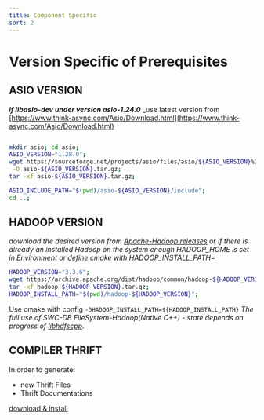 ```yaml
---
title: Component Specific
sort: 2
---
```


# Version Specific of Prerequisites



## ASIO VERSION

_**if libasio-dev under version asio-1.24.0**_
_use latest version from [https://www.think-async.com/Asio/Download.html](https://www.think-async.com/Asio/Download.html)
```bash

mkdir asio; cd asio;
ASIO_VERSION="1.28.0";
wget https://sourceforge.net/projects/asio/files/asio/${ASIO_VERSION}%20%28Stable%29/asio-${ASIO_VERSION}.tar.gz/download \
 -O asio-${ASIO_VERSION}.tar.gz;
tar -xf asio-${ASIO_VERSION}.tar.gz;

ASIO_INCLUDE_PATH="$(pwd)/asio-${ASIO_VERSION}/include";
cd ..;

```



## HADOOP VERSION

_download the desired version from [Apache-Hadoop releases](https://hadoop.apache.org/releases.html)
or if there is already an installed Hadoop on the system enough HADOOP_HOME is set in Environment or define cmake with HADOOP_INSTALL_PATH=_

```bash
HADOOP_VERSION="3.3.6";
wget https://archive.apache.org/dist/hadoop/common/hadoop-${HADOOP_VERSION}/hadoop-${HADOOP_VERSION}.tar.gz
tar -xf hadoop-${HADOOP_VERSION}.tar.gz;
HADOOP_INSTALL_PATH="$(pwd)/hadoop-${HADOOP_VERSION}";
```
Use cmake with config `-DHADOOP_INSTALL_PATH=${HADOOP_INSTALL_PATH}`
_The full use of SWC-DB FileSystem-Hadoop(Native C++) - state depends on progress of [libhdfscpp](https://github.com/apache/hadoop/tree/trunk/hadoop-hdfs-project/hadoop-hdfs-native-client/src/main/native/libhdfspp)._


## COMPILER THRIFT

In order to generate:
* new Thrift Files
* Thrift Documentations

[download & install](https://thrift.apache.org/download)
